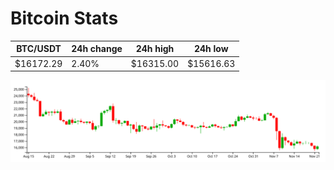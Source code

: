 # Bitcoin Stats

BTC/USDT|24h change|24h high|24h low|
|---|---|---|---|
|$16172.29|2.40%|$16315.00|$15616.63|

<img src="./chart.svg">
